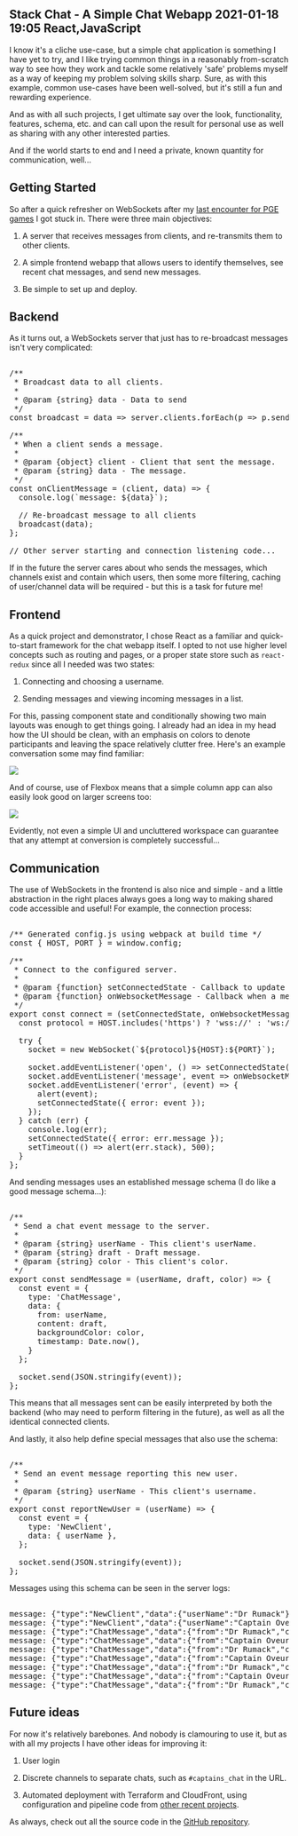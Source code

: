 Stack Chat - A Simple Chat Webapp
2021-01-18 19:05
React,JavaScript
---

I know it's a cliche use-case, but a simple chat application is something I have
yet to try, and I like trying common things in a reasonably from-scratch way to
see how they work and tackle some relatively 'safe' problems myself as a way of
keeping my problem solving skills sharp. Sure, as with this example, common
use-cases have been well-solved, but it's still a fun and rewarding experience.

And as with all such projects, I get ultimate say over the look, functionality,
features, schema, etc. and can call upon the result for personal use as well as
sharing with any other interested parties.

And if the world starts to end and I need a private, known quantity for
communication, well...

## Getting Started

So after a quick refresher on WebSockets after my
[last encounter for PGE games](https://github.com/C-D-Lewis/pge/blob/master/pge-ws-server/app.js)
I got stuck in. There were three main objectives:

1. A server that receives messages from clients, and re-transmits them to other clients.

2. A simple frontend webapp that allows users to identify themselves, see recent chat messages, and send new messages.

3. Be simple to set up and deploy.

## Backend

As it turns out, a WebSockets server that just has to re-broadcast messages
isn't very complicated:

<!-- language="js" -->
<pre><div class="code-block">
/**
 * Broadcast data to all clients.
 * 
 * @param {string} data - Data to send
 */
const broadcast = data => server.clients.forEach(p => p.send(data));

/**
 * When a client sends a message.
 * 
 * @param {object} client - Client that sent the message.
 * @param {string} data - The message.
 */
const onClientMessage = (client, data) => {
  console.log(`message: ${data}`);

  // Re-broadcast message to all clients
  broadcast(data);
};

// Other server starting and connection listening code...
</div></pre>

If in the future the server cares about who sends the messages, which channels
exist and contain which users, then some more filtering, caching of user/channel
data will be required - but this is a task for future me!

## Frontend

As a quick project and demonstrator, I chose React as a familiar and
quick-to-start framework for the chat webapp itself. I opted to not use higher
level concepts such as routing and pages, or a proper state store such as
<code>react-redux</code> since all I needed was two states:

1. Connecting and choosing a username.

2. Sending messages and viewing incoming messages in a list.

For this, passing component state and conditionally showing two main layouts
was enough to get things going. I already had an idea in my head how the UI
should be clean, with an emphasis on colors to denote participants and leaving
the space relatively clutter free. Here's an example conversation some may
find familiar:

![](assets/media/2021/01/stack-chat-mobile.png)

And of course, use of Flexbox means that a simple column app can also easily
look good on larger screens too:

![](assets/media/2021/01/stack-chat-desktop.png)

Evidently, not even a simple UI and uncluttered workspace can guarantee that
any attempt at conversion is completely successful...

## Communication

The use of WebSockets in the frontend is also nice and simple - and a little
abstraction in the right places always goes a long way to making shared code
accessible and useful! For example, the connection process:

<!-- language="js" -->
<pre><div class="code-block">
/** Generated config.js using webpack at build time */
const { HOST, PORT } = window.config;

/**
 * Connect to the configured server.
 * 
 * @param {function} setConnectedState - Callback to update connectedState.
 * @param {function} onWebsocketMessage - Callback when a message is received.
 */
export const connect = (setConnectedState, onWebsocketMessage) => {
  const protocol = HOST.includes('https') ? 'wss://' : 'ws://';
  
  try {
    socket = new WebSocket(`${protocol}${HOST}:${PORT}`);
    
    socket.addEventListener('open', () => setConnectedState(true));
    socket.addEventListener('message', event => onWebsocketMessage(JSON.parse(event.data)));
    socket.addEventListener('error', (event) => {
      alert(event);
      setConnectedState({ error: event });
    });
  } catch (err) {
    console.log(err);
    setConnectedState({ error: err.message });
    setTimeout(() => alert(err.stack), 500);
  }
};
</div></pre>

And sending messages uses an established message schema (I do like a good
message schema...):

<!-- language="js" -->
<pre><div class="code-block">
/**
 * Send a chat event message to the server.
 * 
 * @param {string} userName - This client's userName.
 * @param {string} draft - Draft message.
 * @param {string} color - This client's color.
 */
export const sendMessage = (userName, draft, color) => {
  const event = {
    type: 'ChatMessage',
    data: {
      from: userName,
      content: draft,
      backgroundColor: color,
      timestamp: Date.now(),
    }
  };

  socket.send(JSON.stringify(event));
};
</div></pre>

This means that all messages sent can be easily interpreted by both the backend
(who may need to perform filtering in the future), as well as all the identical
connected clients.

And lastly, it also help define special messages that also use the schema:

<!-- language="js" -->
<pre><div class="code-block">
/**
 * Send an event message reporting this new user.
 * 
 * @param {string} userName - This client's username.
 */
export const reportNewUser = (userName) => {
  const event = {
    type: 'NewClient',
    data: { userName },
  };

  socket.send(JSON.stringify(event));
};
</div></pre>

Messages using this schema can be seen in the server logs:

<!-- language="none" -->
<pre><div class="code-block">
message: {"type":"NewClient","data":{"userName":"Dr Rumack"}}
message: {"type":"NewClient","data":{"userName":"Captain Oveur"}}
message: {"type":"ChatMessage","data":{"from":"Dr Rumack","content":"Captain, how soon can you land?","backgroundColor":"rgb(109,52,62)","timestamp":1610983392283}}
message: {"type":"ChatMessage","data":{"from":"Captain Oveur","content":"I can't tell","backgroundColor":"rgb(7,177,67)","timestamp":1610983399336}}
message: {"type":"ChatMessage","data":{"from":"Dr Rumack","content":"You can tell me, I'm a doctor.","backgroundColor":"rgb(109,52,62)","timestamp":1610983409378}}
message: {"type":"ChatMessage","data":{"from":"Captain Oveur","content":"No, I mean I'm just not sure.","backgroundColor":"rgb(7,177,67)","timestamp":1610983419296}}
message: {"type":"ChatMessage","data":{"from":"Dr Rumack","content":"Well, can't you take a guess?","backgroundColor":"rgb(109,52,62)","timestamp":1610983428647}}
message: {"type":"ChatMessage","data":{"from":"Captain Oveur","content":"Well, not for another two hours.","backgroundColor":"rgb(7,177,67)","timestamp":1610983442314}}
message: {"type":"ChatMessage","data":{"from":"Dr Rumack","content":"You can't take a guess for another two hours?","backgroundColor":"rgb(109,52,62)","timestamp":1610983453649}}
</div></pre>

## Future ideas

For now it's relatively barebones. And nobody is clamouring to use it, but as
with all my projects I have other ideas for improving it:

1. User login

2. Discrete channels to separate chats, such as <code>#captains_chat</code> in the URL.

3. Automated deployment with Terraform and CloudFront, using configuration and pipeline code from [other recent projects](https://github.com/c-d-lewis/pixels-with-friends).

As always, check out all the source code in the
[GitHub repository](https://github.com/C-D-Lewis/stack-chat).
